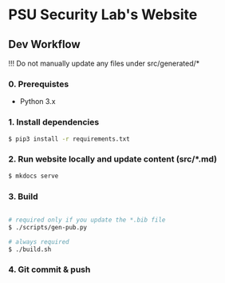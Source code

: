# PSU Security Lab's Website

## Dev Workflow

!!! Do not manually update any files under src/generated/*

### 0. Prerequistes

- Python 3.x


### 1. Install dependencies
```bash
$ pip3 install -r requirements.txt
```

### 2. Run website locally and update content (src/*.md)
```bash
$ mkdocs serve
```

### 3. Build

```bash

# required only if you update the *.bib file
$ ./scripts/gen-pub.py

# always required
$ ./build.sh
```

### 4. Git commit & push